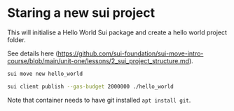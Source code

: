 # Staring a new sui project

This will initialise a Hello World Sui package and create a hello world project folder.

See details here (https://github.com/sui-foundation/sui-move-intro-course/blob/main/unit-one/lessons/2_sui_project_structure.md).

```bash
sui move new hello_world
```

```bash
sui client publish --gas-budget 2000000 ./hello_world
```

Note that container needs to have git installed `apt install git`.
